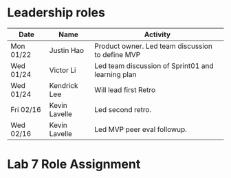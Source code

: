 # Leadership roles

| Date      | Name              | Activity                                               |
|-----------|-------------------|--------------------------------------------------------|
| Mon 01/22 | Justin Hao        | Product owner. Led team discussion to define MVP       |
| Wed 01/24 | Victor Li         | Led team discussion of Sprint01 and learning plan      | 
| Wed 01/24 | Kendrick Lee      | Will lead first Retro                                  | 
| Fri 02/16 | Kevin Lavelle     | Led second retro.                                      | 
| Wed 02/16 | Kevin Lavelle     | Led MVP peer eval followup.                            | 

# Lab 7 Role Assignment

